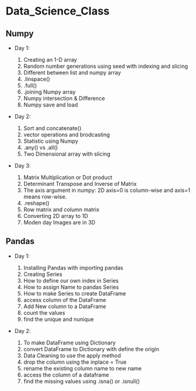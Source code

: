 # Data_Science_Class
## Numpy
* Day 1:
  
  1.  Creating an 1-D array 
  2.  Random number generations using seed with     indexing and slicing
  3.  Different between list and numpy array
  4.  .linspace()
  5.  .full()
  6.  .joining Numpy array
  7.  Numpy intersection & Difference
  8.  Numpy save and load

* Day 2:  
  
  1. Sort and concatenate()
  2. vector operations and brodcasting
  3. Statistic using Numpy
  4. .any() vs .all()
  5. Two Dimensional array with slicing 

* Day 3:

  1. Matrix Multiplication or Dot product
  2. Determinant Transpose and Inverse of Matrix
  3. The axis argument in numpy: 2D axis=0 is column-wise and axis=1 means row-wise.
  4. .reshape()
  5. Row matrix and column matrix
  6. Converting 2D array to 1D
  7. Moden day Images are in 3D


## Pandas
* Day 1:

  1. Installing Pandas with importing pandas
  2. Creating Series
  3. How to define our own index in Series
  4. How to assign Name to pandas Series
  5. How to make Series to create DataFrame
  6. access column of the DataFrame
  7. Add New column to a DataFrame
  8. count the values
  9. find the unique and nunique

* Day 2:
  1. To make DataFrame using Dictionary
  2. convert DataFrame to Dictionary with define the origin 
  3. Data Cleaning to use the apply method
  4. drop the column using the inplace = True
  5. rename the existing column name to new name
  6. access the column of a dataframe
  7. find the missing values using .isna() or .isnull()
